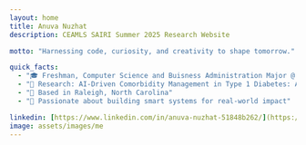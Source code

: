 ```yaml
---
layout: home
title: Anuva Nuzhat
description: CEAMLS SAIRI Summer 2025 Research Website

motto: "Harnessing code, curiosity, and creativity to shape tomorrow."

quick_facts:
  - "🎓 Freshman, Computer Science and Buisness Administration Major @ NC State University"
  - "🔬 Research: AI-Driven Comorbidity Management in Type 1 Diabetes: A Reinforcement Learning Approach         for Thyroid, Celiac, and Cardiovascular Disorders"
  - "📍 Based in Raleigh, North Carolina"
  - "🚀 Passionate about building smart systems for real-world impact"

linkedin: [https://www.linkedin.com/in/anuva-nuzhat-51848b262/](https://www.linkedin.com/in/anuva-nuzhat-51848b262/)
image: assets/images/me
---
```

